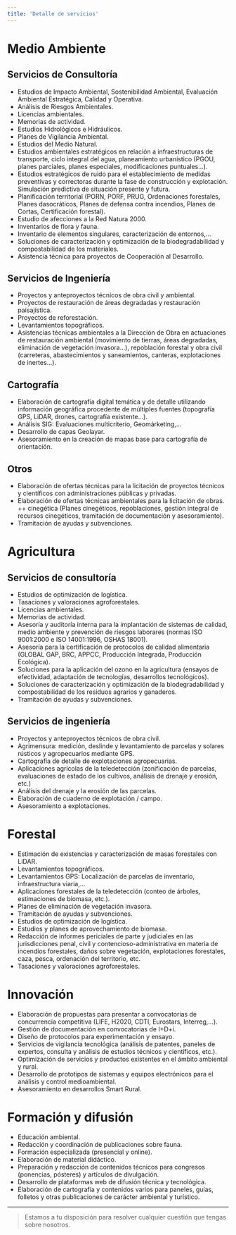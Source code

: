 ```yaml
---
title: 'Detalle de servicios'
---
```

# Medio Ambiente
## Servicios de Consultoría
+ Estudios de Impacto Ambiental, Sostenibilidad Ambiental, Evaluación Ambiental Estratégica, Calidad y Operativa.
+ Análisis de Riesgos Ambientales.
+ Licencias ambientales.
+ Memorias de actividad.
+ Estudios Hidrológicos e Hidráulicos.
+ Planes de Vigilancia Ambiental.
+ Estudios del Medio Natural.
+ Estudios ambientales estratégicos en relación a infraestructuras de transporte, ciclo integral del agua, planeamiento urbanístico (PGOU, planes parciales, planes especiales, modificaciones puntuales…).
+ Estudios estratégicos de ruido para el establecimiento de medidas preventivas y correctoras durante la fase de construcción y explotación. Simulación predictiva de situación presente y futura.
+ Planificación territorial (PORN, PORF, PRUG, Ordenaciones forestales, Planes dasocráticos, Planes de defensa contra incendios, Planes de Cortas, Certificación forestal).
+ Estudio de afecciones a la Red Natura 2000.
+ Inventarios de flora y fauna.
+ Inventario de elementos singulares, caracterización de entornos,…
+ Soluciones de caracterización y optimización de la biodegradabilidad y compostabilidad de los materiales.
+ Asistencia técnica para proyectos de Cooperación al Desarrollo.
## Servicios de Ingeniería
+ Proyectos y anteproyectos técnicos de obra civil y ambiental.
+ Proyectos de restauración de áreas degradadas y restauración paisajística.
+ Proyectos de reforestación.
+ Levantamientos topográficos.
+ Asistencias técnicas ambientales a la Dirección de Obra en actuaciones de restauración ambiental (movimiento de tierras, áreas degradadas, eliminación de vegetación invasora…), repoblación forestal y obra civil (carreteras, abastecimientos y saneamientos, canteras, explotaciones de inertes…).
## Cartografía
+ Elaboración de cartografía digital temática y de detalle utilizando información geográfica procedente de múltiples fuentes (topografía GPS, LiDAR, drones, cartografía existente…).
+ Análisis SIG: Evaluaciones multicriterio, Geomárketing,…
+ Desarrollo de capas Geolayar.
+ Asesoramiento en la creación de mapas base para cartografía de orientación.
## Otros
+ Elaboración de ofertas técnicas para la licitación de proyectos técnicos y científicos con administraciones públicas y privadas.
+ Elaboración de ofertas técnicas ambientales para la licitación de obras.
++  cinegética (Planes cinegéticos, repoblaciones, gestión integral de recursos cinegéticos, tramitación de documentación y asesoramiento).
+ Tramitación de ayudas y subvenciones.
# Agricultura
## Servicios de consultoría
+ Estudios de optimización de logística.
+ Tasaciones y valoraciones agroforestales.
+ Licencias ambientales.
+ Memorias de actividad.
+ Asesoría y auditoría interna para la implantación de sistemas de calidad, medio ambiente y prevención de riesgos laborares (normas ISO 9001:2000 e ISO 14001:1996, OSHAS 18001).
+ Asesoría para la certificación de protocolos de calidad alimentaria (GLOBAL GAP, BRC, APPCC, Producción Integrada, Producción Ecológica).
+ Soluciones para la aplicación del ozono en la agricultura (ensayos de efectividad, adaptación de tecnologías, desarrollos tecnológicos).
+ Soluciones de caracterización y optimización de la biodegradabilidad y compostabilidad de los residuos agrarios y ganaderos.
+ Tramitación de ayudas y subvenciones.
## Servicios de ingeniería
+ Proyectos y anteproyectos técnicos de obra civil.
+ Agrimensura: medición, deslinde y levantamiento de parcelas y solares rústicos y agropecuarios mediante GPS.
+ Cartografía de detalle de explotaciones agropecuarias.
+ Aplicaciones agrícolas de la teledetección (zonificación de parcelas, evaluaciones de estado de los cultivos, análisis de drenaje y erosión, etc.)
+ Análisis del drenaje y la erosión de las parcelas.
+ Elaboración de cuaderno de explotación / campo.
+ Asesoramiento a explotaciones.
# Forestal
+ Estimación de existencias y caracterización de masas forestales con LiDAR.
+ Levantamientos topográficos.
+ Levantamientos GPS: Localización de parcelas de inventario, infraestructura viaria,…
+ Aplicaciones forestales de la teledetección (conteo de árboles, estimaciones de biomasa, etc.).
+ Planes de eliminación de vegetación invasora.
+ Tramitación de ayudas y subvenciones.
+ Estudios de optimización de logística.
+ Estudios y planes de aprovechamiento de biomasa.
+ Redacción de informes periciales de parte y judiciales en las jurisdicciones penal, civil y contencioso-administrativa en materia de incendios forestales, daños sobre vegetación, explotaciones forestales, caza, pesca, ordenación del territorio, etc.
+ Tasaciones y valoraciones agroforestales.
# Innovación
+ Elaboración de propuestas para presentar a convocatorias de concurrencia competitiva (LIFE, H2020, CDTI, Eurostars, Interreg,…).
+ Gestión de documentación en convocatorias de I+D+i.
+ Diseño de protocolos para experimentación y ensayo.
+ Servicios de vigilancia tecnológica (análisis de patentes, paneles de expertos, consulta y análisis de estudios técnicos y científicos, etc.).
+ Optimización de servicios y productos existentes en el ámbito ambiental y rural.
+ Desarrollo de prototipos de sistemas y equipos electrónicos para el análisis y control medioambiental.
+ Asesoramiento en desarrollos Smart Rural.
# Formación y difusión
+ Educación ambiental.
+ Redacción y coordinación de publicaciones sobre fauna.
+ Formación especializada (presencial y online).
+ Elaboración de material didáctico.
+ Preparación y redacción de contenidos técnicos para congresos (ponencias, pósteres) y artículos de divulgación.
+ Desarrollo de plataformas web de difusión técnica y tecnológica.
+ Elaboración de cartografía y contenidos varios para paneles, guías, folletos y otras publicaciones de carácter ambiental y turístico.
___
> Estamos a tu disposición para resolver cualquier cuestión que tengas sobre nosotros.